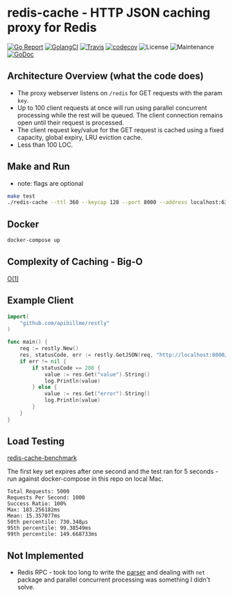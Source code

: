 # redis-cache - HTTP JSON caching proxy for Redis

[![Go Report](https://goreportcard.com/badge/github.com/apibillme/redis-cache)](https://goreportcard.com/report/github.com/apibillme/redis-cache) [![GolangCI](https://golangci.com/badges/github.com/apibillme/redis-cache.svg)](https://golangci.com/r/github.com/apibillme/redis-cache) [![Travis](https://travis-ci.org/apibillme/redis-cache.svg?branch=master)](https://travis-ci.org/apibillme/redis-cache#) [![codecov](https://codecov.io/gh/apibillme/redis-cache/branch/master/graph/badge.svg)](https://codecov.io/gh/apibillme/redis-cache) ![License](https://img.shields.io/github/license/apibillme/redis-cache.svg) ![Maintenance](https://img.shields.io/maintenance/yes/2018.svg) [![GoDoc](https://godoc.org/github.com/apibillme/redis-cache?status.svg)](https://godoc.org/github.com/apibillme/redis-cache)

## Architecture Overview (what the code does)

- The proxy webserver listens on `/redis` for GET requests with the param `key`.
- Up to 100 client requests at once will run using parallel concurrent processing while the rest will be queued. The client connection remains open until their request is processed.
- The client request key/value for the GET request is cached using a fixed capacity, global expiry, LRU eviction cache.
- Less than 100 LOC.

## Make and Run
- note: flags are optional

```bash
make test
./redis-cache --ttl 360 --keycap 128 --port 8000 --address localhost:6379
```

## Docker
```bash
docker-compose up
```

## Complexity of Caching - Big-O
[O(1)](https://github.com/apibillme/cache#benchmark)


## Example Client

```go
import(
    "github.com/apibillme/restly"
)

func main() {
    req := restly.New()
    res, statusCode, err := restly.GetJSON(req, "http://localhost:8000/redis", `?key=123`)
    if err != nil {
        if statusCode == 200 {
            value := res.Get("value").String()
            log.Println(value)
        } else {
            value := res.Get("error").String()
            log.Println(value)
        }
    }
}
```

## Load Testing
[redis-cache-benchmark](https://github.com/apibillme/redis-cache-benchmark)

The first key set expires after one second and the test ran for 5 seconds - run against docker-compose in this repo on local Mac.

```
Total Requests: 5000
Requests Per Second: 1000
Success Ratio: 100%
Max: 183.256182ms
Mean: 15.357077ms
50th percentile: 730.348µs
95th percentile: 99.38549ms
99th percentile: 149.668733ms
```

## Not Implemented
- Redis RPC - took too long to write the [parser](https://github.com/apibillme/redis-rpc) and dealing with `net` package and parallel concurrent processing was something I didn't solve.
